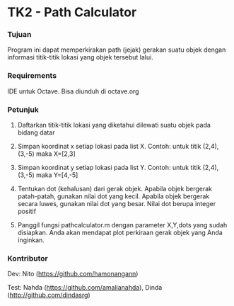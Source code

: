 # TK2 - Path Calculator

### Tujuan

Program ini dapat memperkirakan path (jejak) gerakan suatu objek dengan informasi titik-titik lokasi yang objek tersebut lalui.

### Requirements

IDE untuk Octave. Bisa diunduh di octave.org

### Petunjuk

1. Daftarkan titik-titik lokasi yang diketahui dilewati suatu objek pada bidang datar

2. Simpan koordinat x setiap lokasi pada list X. Contoh: untuk titik (2,4), (3,-5) maka X=[2,3]

3. Simpan koordinat y setiap lokasi pada list Y. Contoh: untuk titik (2,4), (3,-5) maka Y=[4,-5]

4. Tentukan dot (kehalusan) dari gerak objek. Apabila objek bergerak patah-patah, gunakan nilai dot yang kecil. Apabila objek bergerak secara luwes, gunakan nilai dot yang besar. Nilai dot berupa integer positif

5. Panggil fungsi pathcalculator.m dengan parameter X,Y,dots yang sudah disiapkan. Anda akan mendapat plot perkiraan gerak objek yang Anda inginkan.

### Kontributor

Dev: Nito (https://github.com/hamonangann)

Test: Nahda (https://github.com/amalianahda), Dinda (http://github.com/dindasrg)